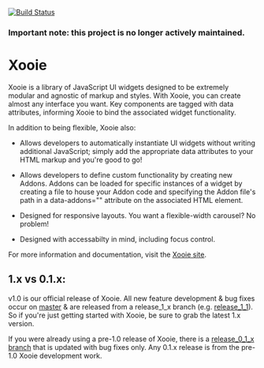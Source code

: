 [![Build Status](https://travis-ci.org/Comcast/Xooie.png?branch=master)](http://travis-ci.org/Comcast/Xooie)

### Important note: this project is no longer actively maintained.

Xooie
===

Xooie is a library of JavaScript UI widgets designed to be extremely modular and agnostic of markup and styles. With Xooie, you can create almost any interface you want. Key components are tagged with data attributes, informing Xooie to bind the associated widget functionality.

In addition to being flexible, Xooie also:

* Allows developers to automatically instantiate UI widgets without writing additional JavaScript; simply add the appropriate data attributes to your HTML markup and you're good to go!

* Allows developers to define custom functionality by creating new Addons. Addons can be loaded for specific instances of a widget by creating a file to house your Addon code and specifying the Addon file's path in a data-addons="" attribute on the associated HTML element.

* Designed for responsive layouts. You want a flexible-width carousel? No problem!

* Designed with accessabilty in mind, including focus control.

For more information and documentation, visit the [Xooie site](http://www.xooie.net).

1.x vs 0.1.x:
---
v1.0 is our official release of Xooie. All new feature development & bug fixes occur on [master](https://github.com/Comcast/Xooie) & are released from a release_1_x branch (e.g. [release_1_1](https://github.com/Comcast/Xooie/tree/release_1_1)). So if you're just getting started with Xooie, be sure to grab the latest 1.x version.

If you were already using a pre-1.0 release of Xooie, there is a [release_0_1_x branch](https://github.com/Comcast/Xooie/tree/release_0_1_x) that is updated with bug fixes only. Any 0.1.x release is from the pre-1.0 Xooie development work.
